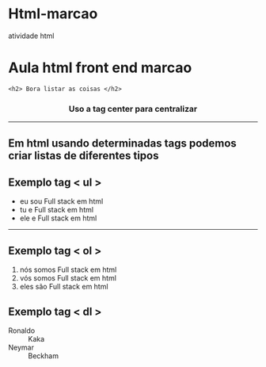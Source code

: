 # Html-marcao
atividade html
<!DOCTYPE html>
<html>

<head>
    <title>Full stack HTML </title>
</head>

<body> 
    <h1>Aula html front end marcao</h1>

    <h2> Bora listar as coisas </h2>

<center>
    <h3> Uso a tag center para centralizar </h3>
</center>

<hr>

<h2> Em html usando determinadas tags podemos criar listas de diferentes tipos</h2>

<h2>Exemplo tag < ul > </h2>
    <ul> 
        <li> eu sou Full stack em html </li>
        <li>tu e Full stack em html</li>
        <li>ele e Full stack em html</li>
    </ul>
<hr>

<h2>Exemplo tag < ol ></h2>
<ol> 
    <li>nós somos Full stack em html</li> 
     <li>vós somos Full stack em html</li>
     <li>eles são Full stack em html</li>
</ol>
<h2>Exemplo tag < dl > </h2>
<dl> 
    <dt>Ronaldo</dt>
    <dd>Kaka</dd>
    <dt>Neymar</dt>
    <dd>Beckham</dd>

 </dl>


</body>

</html>
